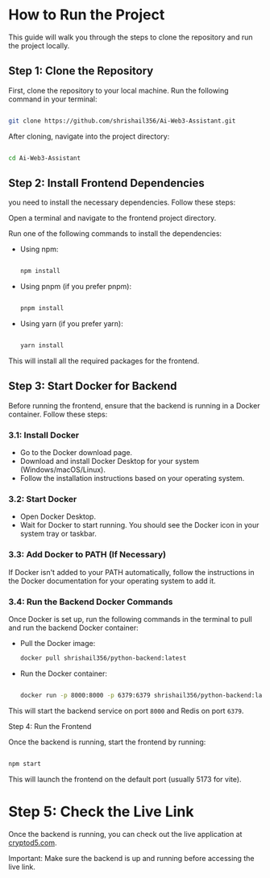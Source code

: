 # How to Run the Project

This guide will walk you through the steps to clone the repository and run the project locally.

## Step 1: Clone the Repository

First, clone the repository to your local machine. Run the following command in your terminal:
```bash

git clone https://github.com/shrishail356/Ai-Web3-Assistant.git
```
After cloning, navigate into the project directory:
```bash

cd Ai-Web3-Assistant
```

## Step 2: Install Frontend Dependencies

you need to install the necessary dependencies. Follow these steps:

Open a terminal and navigate to the frontend project directory.

Run one of the following commands to install the dependencies:

* Using npm:
    ```bash
    
    npm install
    ```
* Using pnpm (if you prefer pnpm):
    ```bash
    
    pnpm install
    ```
* Using yarn (if you prefer yarn):
    ```bash
    
    yarn install
    ```
This will install all the required packages for the frontend.

## Step 3: Start Docker for Backend

Before running the frontend, ensure that the backend is running in a Docker container. Follow these steps:

### 3.1: Install Docker
* Go to the Docker download page.
* Download and install Docker Desktop for your system (Windows/macOS/Linux).
* Follow the installation instructions based on your operating system.

### 3.2: Start Docker
* Open Docker Desktop.
* Wait for Docker to start running. You should see the Docker icon in your system tray or taskbar.

### 3.3: Add Docker to PATH (If Necessary)
If Docker isn't added to your PATH automatically, follow the instructions in the Docker documentation for your operating system to add it.

### 3.4: Run the Backend Docker Commands

Once Docker is set up, run the following commands in the terminal to pull and run the backend Docker container:

* Pull the Docker image:

    ```bash
    docker pull shrishail356/python-backend:latest
    

* Run the Docker container:

    ```bash
    
    docker run -p 8000:8000 -p 6379:6379 shrishail356/python-backend:latest
    

This will start the backend service on port `8000` and Redis on port `6379`.

Step 4: Run the Frontend

Once the backend is running, start the frontend by running:

```bash

npm start
```

This will launch the frontend on the default port (usually 5173 for vite).

# Step 5: Check the Live Link
Once the backend is running, you can check out the live application at [cryptod5.com](http://cryptod5.com).

Important: Make sure the backend is up and running before accessing the live link.
